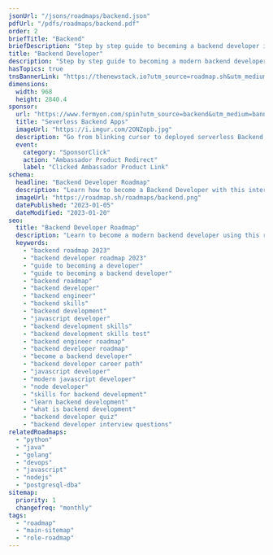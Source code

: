 ```yaml
---
jsonUrl: "/jsons/roadmaps/backend.json"
pdfUrl: "/pdfs/roadmaps/backend.pdf"
order: 2
briefTitle: "Backend"
briefDescription: "Step by step guide to becoming a backend developer in 2023"
title: "Backend Developer"
description: "Step by step guide to becoming a modern backend developer in 2023"
hasTopics: true
tnsBannerLink: "https://thenewstack.io?utm_source=roadmap.sh&utm_medium=Referral&utm_campaign=Alert"
dimensions:
  width: 968
  height: 2840.4
sponsor:
  url: "https://www.fermyon.com/spin?utm_source=backend&utm_medium=banner&utm_campaign=roadmap-sh"
  title: "Severless Backend Apps"
  imageUrl: "https://i.imgur.com/2ONZopb.jpg"
  description: "Go from blinking cursor to deployed serverless Backend apps in 66 seconds with Fermyon Cloud."
  event:
    category: "SponsorClick"
    action: "Ambassador Product Redirect"
    label: "Clicked Ambassador Product Link"
schema:
  headline: "Backend Developer Roadmap"
  description: "Learn how to become a Backend Developer with this interactive step by step guide in 2023. We also have resources and short descriptions attached to the roadmap items so you can get everything you want to learn in one place."
  imageUrl: "https://roadmap.sh/roadmaps/backend.png"
  datePublished: "2023-01-05"
  dateModified: "2023-01-20"
seo:
  title: "Backend Developer Roadmap"
  description: "Learn to become a modern backend developer using this roadmap. Community driven, articles, resources, guides, interview questions, quizzes for modern backend development."
  keywords:
    - "backend roadmap 2023"
    - "backend developer roadmap 2023"
    - "guide to becoming a developer"
    - "guide to becoming a backend developer"
    - "backend roadmap"
    - "backend developer"
    - "backend engineer"
    - "backend skills"
    - "backend development"
    - "javascript developer"
    - "backend development skills"
    - "backend development skills test"
    - "backend engineer roadmap"
    - "backend developer roadmap"
    - "become a backend developer"
    - "backend developer career path"
    - "javascript developer"
    - "modern javascript developer"
    - "node developer"
    - "skills for backend development"
    - "learn backend development"
    - "what is backend development"
    - "backend developer quiz"
    - "backend developer interview questions"
relatedRoadmaps:
  - "python"
  - "java"
  - "golang"
  - "devops"
  - "javascript"
  - "nodejs"
  - "postgresql-dba"
sitemap:
  priority: 1
  changefreq: "monthly"
tags:
  - "roadmap"
  - "main-sitemap"
  - "role-roadmap"
---
```


